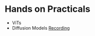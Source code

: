 # Hands on Practicals

* ViTs
* Diffusion Models [Recording](https://drive.google.com/file/d/1je67HePRe16Gc3k1lkqcGfEq5QijvTyv/view?usp=sharing)
